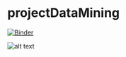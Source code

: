 # projectDataMining
[![Binder](https://mybinder.org/badge_logo.svg)](https://mybinder.org/v2/gh/hazbri/projectDataMining/main)



![alt text](http://https://github.com/hazbri/projectDataMining/blob/main/capture.gif)
